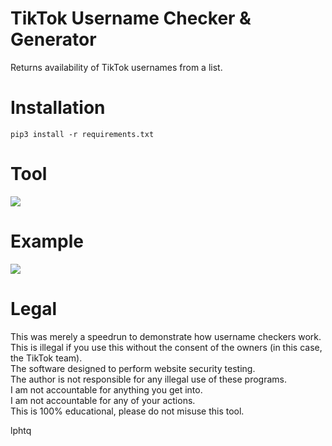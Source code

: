# TikTok Username Checker & Generator
  Returns availability of TikTok usernames from a list.

# Installation
```
pip3 install -r requirements.txt
``` 

# Tool
![](https://i.ibb.co/JQ60v5m/tiktok-username-checker-tool.png)

# Example
![](https://i.ibb.co/89sDXmD/tiktok-username-checker-example.png)

# Legal
 This was merely a speedrun to demonstrate how username checkers work.<br/>
 This is illegal if you use this without the consent of the owners (in this case, the TikTok team).<br/>
 The software designed to perform website security testing.<br/>
 The author is not responsible for any illegal use of these programs.<br/>
 I am not accountable for anything you get into.<br/>
 I am not accountable for any of your actions.<br/>
 This is 100% educational, please do not misuse this tool.
 

lphtq
